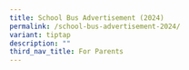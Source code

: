 ```yaml
---
title: School Bus Advertisement (2024)
permalink: /school-bus-advertisement-2024/
variant: tiptap
description: ""
third_nav_title: For Parents
---
```

